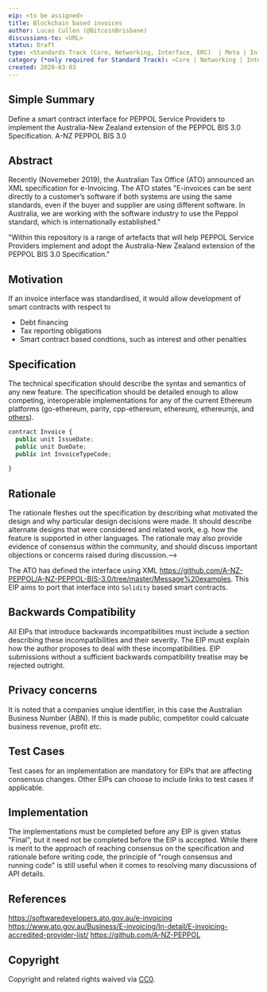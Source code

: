 ```yaml
---
eip: <to be assigned>
title: Blockchain based invoices
author: Lucas Cullen (@BitcoinBrisbane)
discussions-to: <URL>
status: Draft
type: <Standards Track (Core, Networking, Interface, ERC)  | Meta | Informational>
category (*only required for Standard Track): <Core | Networking | Interface | ERC>
created: 2020-03-03
---
```


## Simple Summary
Define a smart contract interface for PEPPOL Service Providers to implement the Australia-New Zealand extension of the PEPPOL BIS 3.0 Specification.  A-NZ PEPPOL BIS 3.0

## Abstract
Recently (Novemeber 2019), the Australian Tax Office (ATO) announced an XML specification for e-Invoicing.  The ATO states "E-invoices can be sent directly to a customer’s software if both systems are using the same standards, even if the buyer and supplier are using different software. In Australia, we are working with the software industry to use the Peppol standard, which is internationally established."

"Within this repository is a range of artefacts that will help PEPPOL Service Providers implement and adopt the Australia-New Zealand extension of the PEPPOL BIS 3.0 Specification."

## Motivation
If an invoice interface was standardised, it would allow development of smart contracts with respect to

* Debt financing
* Tax reporting obligations
* Smart contract based condtions, such as interest and other penalties


## Specification
<!--The technical specification should describe the syntax and semantics of any new feature. The specification should be detailed enough to allow competing, interoperable implementations for any of the current Ethereum platforms (go-ethereum, parity, cpp-ethereum, ethereumj, ethereumjs, and [others](https://github.com/ethereum/wiki/wiki/Clients)).-->
The technical specification should describe the syntax and semantics of any new feature. The specification should be detailed enough to allow competing, interoperable implementations for any of the current Ethereum platforms (go-ethereum, parity, cpp-ethereum, ethereumj, ethereumjs, and [others](https://github.com/ethereum/wiki/wiki/Clients)).


```javascript
contract Invoice {
  public unit IssueDate;
  public unit DueDate;
  public int InvoiceTypeCode;
  
}
```

## Rationale
<!--The rationale fleshes out the specification by describing what motivated the design and why particular design decisions were made. It should describe alternate designs that were considered and related work, e.g. how the feature is supported in other languages. The rationale may also provide evidence of consensus within the community, and should discuss important objections or concerns raised during discussion.-->
The rationale fleshes out the specification by describing what motivated the design and why particular design decisions were made. It should describe alternate designs that were considered and related work, e.g. how the feature is supported in other languages. The rationale may also provide evidence of consensus within the community, and should discuss important objections or concerns raised during discussion.-->

The ATO has defined the interface using XML https://github.com/A-NZ-PEPPOL/A-NZ-PEPPOL-BIS-3.0/tree/master/Message%20examples.  This EIP aims to port that interface into `Solidity` based smart contracts.

## Backwards Compatibility
<!--All EIPs that introduce backwards incompatibilities must include a section describing these incompatibilities and their severity. The EIP must explain how the author proposes to deal with these incompatibilities. EIP submissions without a sufficient backwards compatibility treatise may be rejected outright.-->
All EIPs that introduce backwards incompatibilities must include a section describing these incompatibilities and their severity. The EIP must explain how the author proposes to deal with these incompatibilities. EIP submissions without a sufficient backwards compatibility treatise may be rejected outright.

## Privacy concerns

It is noted that a companies unqiue identifier, in this case the Australian Business Number (ABN).  If this is made public, competitor could calcuate business revenue, profit etc.

## Test Cases
<!--Test cases for an implementation are mandatory for EIPs that are affecting consensus changes. Other EIPs can choose to include links to test cases if applicable.-->
Test cases for an implementation are mandatory for EIPs that are affecting consensus changes. Other EIPs can choose to include links to test cases if applicable.

## Implementation
<!--The implementations must be completed before any EIP is given status "Final", but it need not be completed before the EIP is accepted. While there is merit to the approach of reaching consensus on the specification and rationale before writing code, the principle of "rough consensus and running code" is still useful when it comes to resolving many discussions of API details.-->
The implementations must be completed before any EIP is given status "Final", but it need not be completed before the EIP is accepted. While there is merit to the approach of reaching consensus on the specification and rationale before writing code, the principle of "rough consensus and running code" is still useful when it comes to resolving many discussions of API details.


## References
https://softwaredevelopers.ato.gov.au/e-invoicing
https://www.ato.gov.au/Business/E-invoicing/In-detail/E-invoicing-accredited-provider-list/
https://github.com/A-NZ-PEPPOL

## Copyright
Copyright and related rights waived via [CC0](https://creativecommons.org/publicdomain/zero/1.0/).
